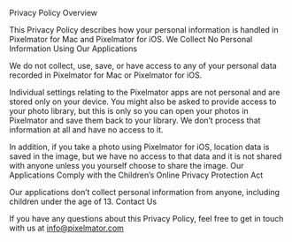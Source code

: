 
Privacy Policy
Overview

This Privacy Policy describes how your personal information is handled in Pixelmator for Mac and Pixelmator for iOS.
We Collect No Personal Information Using Our Applications

We do not collect, use, save, or have access to any of your personal data recorded in Pixelmator for Mac or Pixelmator for iOS.

Individual settings relating to the Pixelmator apps are not personal and are stored only on your device. You might also be asked to provide access to your photo library, but this is only so you can open your photos in Pixelmator and save them back to your library. We don’t process that information at all and have no access to it.

In addition, if you take a photo using Pixelmator for iOS, location data is saved in the image, but we have no access to that data and it is not shared with anyone unless you yourself choose to share the image.
Our Applications Comply with the Children’s Online Privacy Protection Act

Our applications don’t collect personal information from anyone, including children under the age of 13.
Contact Us

If you have any questions about this Privacy Policy, feel free to get in touch with us at info@pixelmator.com


